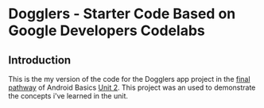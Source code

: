 Dogglers - Starter Code
Based on Google Developers Codelabs
==================================


Introduction
------------

This is the my version of the  code for the Dogglers app project in the [final pathway](https://developer.android.com/courses/pathways/android-basics-kotlin-unit-2-pathway-3) of Android Basics [Unit 2](https://developer.android.com/courses/android-basics-kotlin/unit-2). This project was an used to demonstrate the concepts i've learned in the unit.
